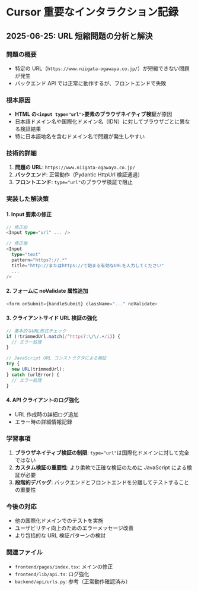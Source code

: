# Cursor 重要なインタラクション記録

## 2025-06-25: URL 短縮問題の分析と解決

### 問題の概要

- 特定の URL（`https://www.niigata-ogawaya.co.jp/`）が短縮できない問題が発生
- バックエンド API では正常に動作するが、フロントエンドで失敗

### 根本原因

- **HTML の`<input type="url">`要素のブラウザネイティブ検証**が原因
- 日本語ドメイン名や国際化ドメイン名（IDN）に対してブラウザごとに異なる検証結果
- 特に日本語地名を含むドメイン名で問題が発生しやすい

### 技術的詳細

1. **問題の URL**: `https://www.niigata-ogawaya.co.jp/`
2. **バックエンド**: 正常動作（Pydantic HttpUrl 検証通過）
3. **フロントエンド**: `type="url"`のブラウザ検証で阻止

### 実装した解決策

#### 1. Input 要素の修正

```typescript
// 修正前
<Input type="url" ... />

// 修正後
<Input
  type="text"
  pattern="https?://.*"
  title="http://またはhttps://で始まる有効なURLを入力してください"
  ...
/>
```

#### 2. フォームに noValidate 属性追加

```typescript
<form onSubmit={handleSubmit} className="..." noValidate>
```

#### 3. クライアントサイド URL 検証の強化

```typescript
// 基本的なURL形式チェック
if (!trimmedUrl.match(/^https?:\/\/.+/i)) {
  // エラー処理
}

// JavaScript URL コンストラクタによる検証
try {
  new URL(trimmedUrl);
} catch (urlError) {
  // エラー処理
}
```

#### 4. API クライアントのログ強化

- URL 作成時の詳細ログ追加
- エラー時の詳細情報記録

### 学習事項

1. **ブラウザネイティブ検証の制限**: `type="url"`は国際化ドメインに対して完全ではない
2. **カスタム検証の重要性**: より柔軟で正確な検証のために JavaScript による検証が必要
3. **段階的デバッグ**: バックエンドとフロントエンドを分離してテストすることの重要性

### 今後の対応

- 他の国際化ドメインでのテストを実施
- ユーザビリティ向上のためのエラーメッセージ改善
- より包括的な URL 検証パターンの検討

### 関連ファイル

- `frontend/pages/index.tsx`: メインの修正
- `frontend/lib/api.ts`: ログ強化
- `backend/api/urls.py`: 参考（正常動作確認済み）
